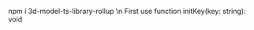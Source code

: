 <script type="module" src="https://unpkg.com/3d-model-ts-library-rollup@1.2.3/dist/cjs/index.js"></script>
npm i 3d-model-ts-library-rollup \n
First use function initKey(key: string): void
